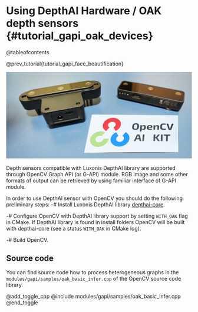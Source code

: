Using DepthAI Hardware / OAK depth sensors {#tutorial_gapi_oak_devices}
=======================================================================

@tableofcontents

@prev_tutorial{tutorial_gapi_face_beautification}

![Oak-D and Oak-D-Light cameras](pics/oak.jpg)

Depth sensors compatible with Luxonis DepthAI library are supported through OpenCV Graph API (or G-API) module. RGB image and some other formats of output can be retrieved by using familiar interface of G-API module.

In order to use DepthAI sensor with OpenCV you should do the following preliminary steps:
-#  Install Luxonis DepthAI library [depthai-core](https://github.com/luxonis/depthai-core).

-#  Configure OpenCV with DepthAI library support by setting `WITH_OAK` flag in CMake. If DepthAI library is found in install folders OpenCV will be built with depthai-core (see a status `WITH_OAK` in CMake log).

-#  Build OpenCV.

Source code
-----------

You can find source code how to process heterogeneous graphs in the `modules/gapi/samples/oak_basic_infer.cpp` of the OpenCV source code library.

@add_toggle_cpp
    @include modules/gapi/samples/oak_basic_infer.cpp
@end_toggle
